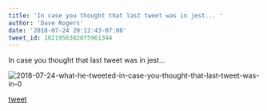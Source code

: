 ```yaml
---
title: 'In case you thought that last tweet was in jest... '
author: 'Dave Rogers'
date: '2018-07-24 20:12:43-07:00'
tweet_id: 1021956382075961344
---
```

In case you thought that last tweet was in jest...

![2018-07-24-what-he-tweeted-in-case-you-thought-that-last-tweet-was-in-0](/heap/2018-07-24-what-he-tweeted-in-case-you-thought-that-last-tweet-was-in-0.jpg)

[tweet](https://twitter.com/yukondude/status/1021956382075961344)